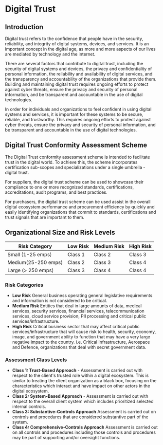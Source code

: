 # Digital Trust

## Introduction

Digital trust refers to the confidence that people have in the security, reliability, and integrity of digital systems, devices, and services. It is an important concept in the digital age, as more and more aspects of our lives are mediated by technology and the internet.

There are several factors that contribute to digital trust, including the security of digital systems and devices, the privacy and confidentiality of personal information, the reliability and availability of digital services, and the transparency and accountability of the organizations that provide them. Building and maintaining digital trust requires ongoing efforts to protect against cyber threats, ensure the privacy and security of personal information, and be transparent and accountable in the use of digital technologies.

In order for individuals and organizations to feel confident in using digital systems and services, it is important for these systems to be secure, reliable, and trustworthy. This requires ongoing efforts to protect against cyber threats, ensure the privacy and security of personal information, and be transparent and accountable in the use of digital technologies.

## Digital Trust Conformity Assessment Scheme

The Digital Trust conformity assessment scheme is intended to facilitate trust in the digital world. To achieve this, the scheme incorporates certification sub-scopes and specializations under a single umbrella - digital trust.

For suppliers, the digital trust scheme can be used to showcase their compliance to one or more recognized standards, certifications, accreditations, audit programs, and best practices.

For purchasers, the digital trust scheme can be used assist in the overall digital ecosystem performance and procurement efficiency by quickly and easily identifying organizations that commit to standards, certifications and trust signals that are important to them.

## Organizational Size and Risk Levels

|Risk Category|Low Risk|Medium Risk|High Risk|
|---|---|---|---|
|Small (1-25 emps)|Class 1|Class 2|Class 3|
|Medium(25-250 emps)|Class 2|Class 3|Class 4|
|Large (> 250 emps)|Class 3|Class 4|Class 4|

### Risk Categories

* **Low Risk** General business operating general legislative requirements and information is not considered to be critical.
* **Medium Risk** Entities that deal in large amounts of data, medical services, security services, financial services, telecommunication services, cloud service provision, PII processing and critical public services/infrastructure.
* **High Risk** Critical business sector that may affect critical public services/infrastructure that will cause risk to health, security, economy, image, and government ability to function that may have a very large negative impact to the country. i.e. Critical Infrastructure, Aerospace and Defence, organizations that deal with secret government data.

### Assessment Class Levels

* **Class 1: Trust-Based Approach** - Assessment is carried out with respect to the client's trusted role within a digital ecosystem. This is similar to treating the client organization as a black box, focusing on the characteristics which interact and have impact on other actors in the digital ecosystem.
* **Class 2: System-Based Approach** - Assessment is carried out with respect to the overall client system which includes prioritized selected internal controls.
* **Class 3: Substantive-Controls Approach** Assessment is carried out on controls and procedures that are considered substantive part of the system.
* **Class 4: Comprehensive-Controls Approach** Assessment is carried out on all controls and procedures including those controls and procedures may be part of supporting and/or oversight functions.
